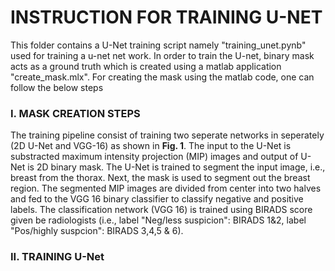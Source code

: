 # INSTRUCTION FOR TRAINING U-NET

This folder contains a U-Net training script namely "training_unet.pynb" used for training a u-net net work. In order to train the U-net, binary mask acts as a ground truth which is created using a matlab application "create_mask.mlx". For creating the mask using the matlab code, one can follow the below steps

### I. MASK CREATION STEPS

The training pipeline consist of training two seperate networks in seperately (2D U-Net and VGG-16) as shown in **Fig. 1**. The input to the U-Net is substracted maximum intensity projection (MIP) images and output of U-Net is 2D binary mask. The U-Net is trained to segment the input image, i.e., breast from the thorax. Next, the mask is used to segment out the breast region. The segmented MIP images are divided from center into two halves and fed to the VGG 16 binary classifier to classify negative and positive labels. The classification network (VGG 16) is trained using BIRADS score given be radiologists (i.e., label "Neg/less suspicion": BIRADS 1&2, label "Pos/highly suspcion": BIRADS 3,4,5 & 6).   



### II. TRAINING U-Net

